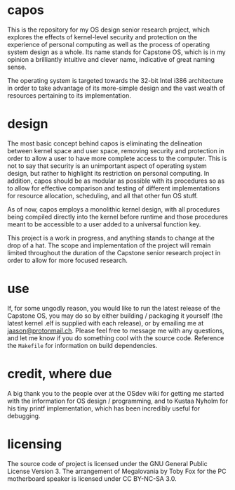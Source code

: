 # capos
This is the repository for my OS design senior research project, which explores
the effects of kernel-level security and protection on the experience of
personal computing as well as the process of operating system design as a whole.
Its name stands for Capstone OS, which is in my opinion a brilliantly intuitive
and clever name, indicative of great naming sense.

The operating system is targeted towards the 32-bit Intel i386 architecture in
order to take advantage of its more-simple design and the vast wealth of
resources pertaining to its implementation.

# design
The most basic concept behind capos is eliminating the delineation between
kernel space and user space, removing security and protection in order to allow
a user to have more complete access to the computer. This is not to say that
security is an unimportant aspect of operating system design, but rather to
highlight its restriction on personal computing. In addition, capos should be as
modular as possible with its procedures so as to allow for effective comparison
and testing of different implementations for resource allocation, scheduling,
and all that other fun OS stuff.

As of now, capos employs a monolithic kernel design, with all procedures being
compiled directly into the kernel before runtime and those procedures meant to
be accessible to a user added to a universal function key.

This project is a work in progress, and anything stands to change at the drop of
a hat. The scope and implementation of the project will remain limited
throughout the duration of the Capstone senior research project in order to
allow for more focused research.

# use
If, for some ungodly reason, you would like to run the latest release of the
Capstone OS, you may do so by either building / packaging it yourself (the
latest kernel .elf is supplied with each release), or by emailing me at
[jaason@protonmail.ch](mailto:jaason@protonmail.ch). Please feel free to message
me with any questions, and let me know if you do something cool with the source
code. Reference the `Makefile` for information on build dependencies.

# credit, where due
A big thank you to the people over at the OSdev wiki for getting me started with
the information for OS design / programming, and to Kustaa Nyholm for his tiny
printf implementation, which has been incredibly useful for debugging.

# licensing
The source code of project is licensed under the GNU General Public License
Version 3. The arrangement of Megalovania by Toby Fox for the PC motherboard
speaker is licensed under CC BY-NC-SA 3.0.
